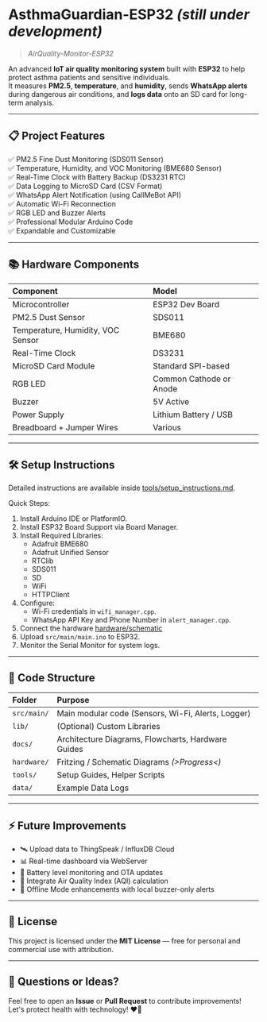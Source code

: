 # AsthmaGuardian-ESP32 _(still under development)_

> _AirQuality-Monitor-ESP32_

An advanced **IoT air quality monitoring system** built with **ESP32** to help protect asthma patients and sensitive individuals.  
It measures **PM2.5**, **temperature**, and **humidity**, sends **WhatsApp alerts** during dangerous air conditions, and **logs data** onto an SD card for long-term analysis.

---

## 📋 Project Features

✅ PM2.5 Fine Dust Monitoring (SDS011 Sensor)  
✅ Temperature, Humidity, and VOC Monitoring (BME680 Sensor)  
✅ Real-Time Clock with Battery Backup (DS3231 RTC)  
✅ Data Logging to MicroSD Card (CSV Format)  
✅ WhatsApp Alert Notification (using CallMeBot API)  
✅ Automatic Wi-Fi Reconnection  
✅ RGB LED and Buzzer Alerts  
✅ Professional Modular Arduino Code  
✅ Expandable and Customizable

---

## 📚 Hardware Components

| Component | Model |
|:---|:---|
| Microcontroller | ESP32 Dev Board |
| PM2.5 Dust Sensor | SDS011 |
| Temperature, Humidity, VOC Sensor | BME680 |
| Real-Time Clock | DS3231 |
| MicroSD Card Module | Standard SPI-based |
| RGB LED | Common Cathode or Anode |
| Buzzer | 5V Active |
| Power Supply | Lithium Battery / USB |
| Breadboard + Jumper Wires | Various |

---

## 🛠️ Setup Instructions

Detailed instructions are available inside [tools/setup_instructions.md](tools/setup-instructions.md).

Quick Steps:

1. Install Arduino IDE or PlatformIO.
2. Install ESP32 Board Support via Board Manager.
3. Install Required Libraries:
    - Adafruit BME680
    - Adafruit Unified Sensor
    - RTClib
    - SDS011
    - SD
    - WiFi
    - HTTPClient
4. Configure:
    - Wi-Fi credentials in `wifi_manager.cpp`.
    - WhatsApp API Key and Phone Number in `alert_manager.cpp`.
5. Connect the hardware [hardware/schematic](hardware/schematic)
6. Upload `src/main/main.ino` to ESP32.
7. Monitor the Serial Monitor for system logs.

---

## 🧩 Code Structure

| Folder | Purpose |
|:---|:---|
| `src/main/` | Main modular code (Sensors, Wi-Fi, Alerts, Logger) |
| `lib/` | (Optional) Custom Libraries |
| `docs/` | Architecture Diagrams, Flowcharts, Hardware Guides |
| `hardware/` | Fritzing / Schematic Diagrams _(>Progress<)_|
| `tools/` | Setup Guides, Helper Scripts |
| `data/` | Example Data Logs |

---

## ⚡ Future Improvements

- 🛰️ Upload data to ThingSpeak / InfluxDB Cloud
- 📊 Real-time dashboard via WebServer
- 🔋 Battery level monitoring and OTA updates
- 🏥 Integrate Air Quality Index (AQI) calculation
- 📡 Offline Mode enhancements with local buzzer-only alerts

---

## 📜 License

This project is licensed under the **MIT License** — free for personal and commercial use with attribution.

---

## 💬 Questions or Ideas?

Feel free to open an **Issue** or **Pull Request** to contribute improvements!  
Let's protect health with technology! ❤️💨
